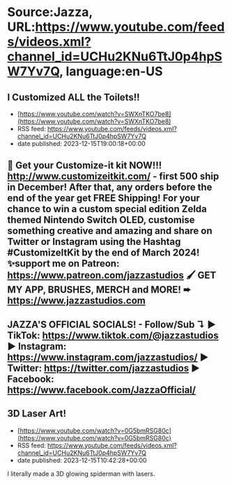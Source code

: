 # Source:Jazza, URL:https://www.youtube.com/feeds/videos.xml?channel_id=UCHu2KNu6TtJ0p4hpSW7Yv7Q, language:en-US

## I Customized ALL the Toilets!!
 - [https://www.youtube.com/watch?v=SWXnTKO7be8](https://www.youtube.com/watch?v=SWXnTKO7be8)
 - RSS feed: https://www.youtube.com/feeds/videos.xml?channel_id=UCHu2KNu6TtJ0p4hpSW7Yv7Q
 - date published: 2023-12-15T19:00:18+00:00

🎁 Get your Customize-it kit NOW!!! http://www.customizeitkit.com/ - first 500 ship in December! After that, any orders before the end of the year get FREE Shipping!
For your chance to win a custom special edition Zelda themed Nintendo Switch OLED, customise something creative and amazing and share on Twitter or Instagram using the Hashtag #CustomizeItKit by the end of March 2024!
✨support me on Patreon: https://www.patreon.com/jazzastudios
🖌️ GET MY APP, BRUSHES, MERCH and MORE!
➨ https://www.jazzastudios.com
--------------------------------
JAZZA'S OFFICIAL SOCIALS! - Follow/Sub ↴
▶ TikTok: https://www.tiktok.com/@jazzastudios
▶ Instagram: https://www.instagram.com/jazzastudios/
▶ Twitter: https://twitter.com/jazzastudios
▶ Facebook: https://www.facebook.com/JazzaOfficial/
--------------------------------

## 3D Laser Art!
 - [https://www.youtube.com/watch?v=0G5bmRSG80c](https://www.youtube.com/watch?v=0G5bmRSG80c)
 - RSS feed: https://www.youtube.com/feeds/videos.xml?channel_id=UCHu2KNu6TtJ0p4hpSW7Yv7Q
 - date published: 2023-12-15T10:42:28+00:00

I literally made a 3D glowing spiderman with lasers.

